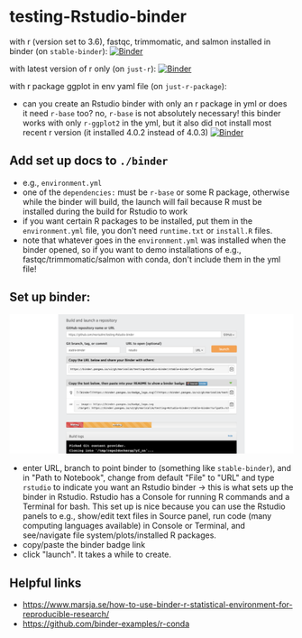 # testing-Rstudio-binder

with r (version set to 3.6), fastqc, trimmomatic, and salmon installed in binder (on `stable-binder`):
[![Binder](https://binder.pangeo.io/badge_logo.svg)](https://binder.pangeo.io/v2/gh/marisalim/testing-Rstudio-binder/stable-binder?urlpath=rstudio)

with latest version of r only (on `just-r`):
[![Binder](https://binder.pangeo.io/badge_logo.svg)](https://binder.pangeo.io/v2/gh/marisalim/testing-Rstudio-binder/just-r?urlpath=rstudio)

with r package ggplot in env yaml file (on `just-r-package`): 
- can you create an Rstudio binder with only an r package in yml or does it need `r-base` too? no, `r-base` is not absolutely necessary! this binder works with only `r-ggplot2` in the yml, but it also did not install most recent r version (it installed 4.0.2 instead of 4.0.3)
[![Binder](https://binder.pangeo.io/badge_logo.svg)](https://binder.pangeo.io/v2/gh/marisalim/testing-Rstudio-binder/just-r-package?urlpath=rstudio)

## Add set up docs to `./binder`
- e.g., `environment.yml`
- one of the `dependencies:` must be `r-base` or some R package, otherwise while the binder will build, the launch will fail because R must be installed during the build for Rstudio to work
- if you want certain R packages to be installed, put them in the `environment.yml` file, you don't need `runtime.txt` or `install.R` files.
- note that whatever goes in the `environment.yml` was installed when the binder opened, so if you want to demo installations of e.g., fastqc/trimmomatic/salmon with conda, don't include them in the yml file!

## Set up binder:
![](./rstudio-binder-setup.png)

- enter URL, branch to point binder to (something like `stable-binder`), and in "Path to Notebook", change from default "File" to "URL" and type `rstudio` to indicate you want an Rstudio binder -> this is what sets up the binder in Rstudio. Rstudio has a Console for running R commands and a Terminal for bash. This set up is nice because you can use the Rstudio panels to e.g., show/edit text files in Source panel, run code (many computing languages available) in Console or Terminal, and see/navigate file system/plots/installed R packages.
- copy/paste the binder badge link
- click "launch". It takes a while to create.

## Helpful links
- https://www.marsja.se/how-to-use-binder-r-statistical-environment-for-reproducible-research/
- https://github.com/binder-examples/r-conda
